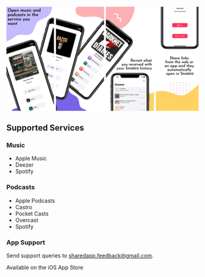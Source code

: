 ![Image](/Images/AppPanorama.png)

## Supported Services
### Music
- Apple Music
- Deezer
- Spotify

### Podcasts
- Apple Podcasts
- Castro
- Pocket Casts
- Overcast
- Spotify

### App Support
Send support queries to [sharedapp.feedback@gmail.com](mailto:sharedapp.feedback@gmail.com?subject=Sʜᴀʀᴇᴆ%20Support).

Available on the iOS App Store
